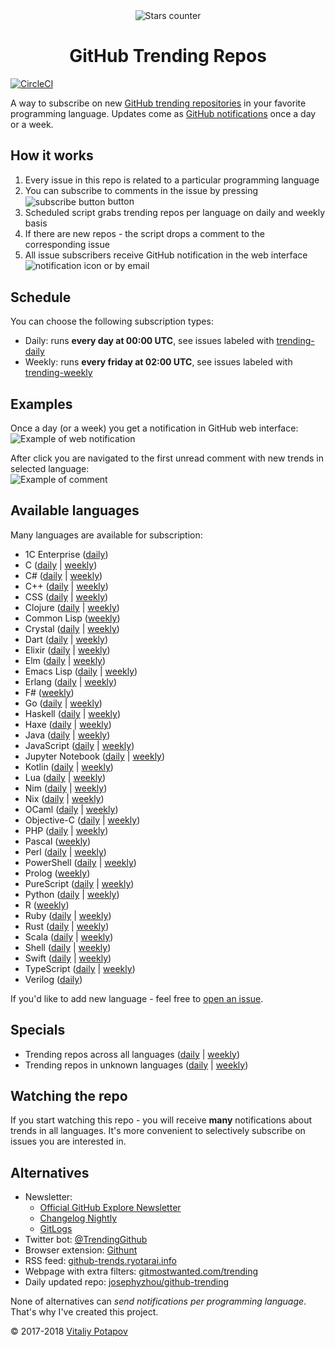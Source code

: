 <div align="center"><img src="https://user-images.githubusercontent.com/1473072/33020417-45869a00-ce0f-11e7-9faa-368445d463f7.gif" alt="Stars counter"/></div>
<h1 align="center">GitHub Trending Repos</h1>
<a href="https://circleci.com/gh/vitalets/github-trending-repos"><img src="https://circleci.com/gh/vitalets/github-trending-repos.svg?style=svg" alt="CircleCI"/></a>

A way to subscribe on new [GitHub trending repositories](https://github.com/trending) in your favorite programming language.
Updates come as [GitHub notifications] once a day or a week.

## How it works
1. Every issue in this repo is related to a particular programming language
2. You can subscribe to comments in the issue by pressing <img alt="subscribe button" valign="middle" src="https://user-images.githubusercontent.com/1473072/32487280-46f4489c-c3ba-11e7-82d7-cfe073cac8d1.png"> button
3. Scheduled script grabs trending repos per language on daily and weekly basis
4. If there are new repos - the script drops a comment to the corresponding issue
5. All issue subscribers receive GitHub notification in the web interface <img alt="notification icon" valign="bottom" src="https://user-images.githubusercontent.com/1473072/32723023-01555c78-c87d-11e7-8190-6bf3bb0ec405.png"> or by email

## Schedule
You can choose the following subscription types:
* Daily: runs **every day at 00:00 UTC**, see issues labeled with [trending-daily](https://github.com/vitalets/github-trending-repos/labels/trending-daily)
* Weekly: runs **every friday at 02:00 UTC**, see issues labeled with [trending-weekly](https://github.com/vitalets/github-trending-repos/labels/trending-weekly)

## Examples
Once a day (or a week) you get a notification in GitHub web interface:  
![Example of web notification](https://user-images.githubusercontent.com/1473072/32488601-4295b138-c3be-11e7-8eb2-18a624c54ca2.png)

After click you are navigated to the first unread comment with new trends in selected language:  
![Example of comment](https://user-images.githubusercontent.com/1473072/33029917-f054b67c-ce2a-11e7-9b42-a7ee16d98228.png)

## Available languages
Many languages are available for subscription:

* 1C Enterprise ([daily](https://github.com/vitalets/github-trending-repos/issues/43))
* C ([daily](https://github.com/vitalets/github-trending-repos/issues/33) | [weekly](https://github.com/vitalets/github-trending-repos/issues/21))
* C# ([daily](https://github.com/vitalets/github-trending-repos/issues/31) | [weekly](https://github.com/vitalets/github-trending-repos/issues/19))
* C++ ([daily](https://github.com/vitalets/github-trending-repos/issues/29) | [weekly](https://github.com/vitalets/github-trending-repos/issues/17))
* CSS ([daily](https://github.com/vitalets/github-trending-repos/issues/30) | [weekly](https://github.com/vitalets/github-trending-repos/issues/18))
* Clojure ([daily](https://github.com/vitalets/github-trending-repos/issues/104) | [weekly](https://github.com/vitalets/github-trending-repos/issues/105))
* Common Lisp ([weekly](https://github.com/vitalets/github-trending-repos/issues/91))
* Crystal ([daily](https://github.com/vitalets/github-trending-repos/issues/80) | [weekly](https://github.com/vitalets/github-trending-repos/issues/81))
* Dart ([daily](https://github.com/vitalets/github-trending-repos/issues/102) | [weekly](https://github.com/vitalets/github-trending-repos/issues/103))
* Elixir ([daily](https://github.com/vitalets/github-trending-repos/issues/82) | [weekly](https://github.com/vitalets/github-trending-repos/issues/83))
* Elm ([daily](https://github.com/vitalets/github-trending-repos/issues/87) | [weekly](https://github.com/vitalets/github-trending-repos/issues/88))
* Emacs Lisp ([daily](https://github.com/vitalets/github-trending-repos/issues/89) | [weekly](https://github.com/vitalets/github-trending-repos/issues/90))
* Erlang ([daily](https://github.com/vitalets/github-trending-repos/issues/98) | [weekly](https://github.com/vitalets/github-trending-repos/issues/99))
* F# ([weekly](https://github.com/vitalets/github-trending-repos/issues/84))
* Go ([daily](https://github.com/vitalets/github-trending-repos/issues/32) | [weekly](https://github.com/vitalets/github-trending-repos/issues/20))
* Haskell ([daily](https://github.com/vitalets/github-trending-repos/issues/46) | [weekly](https://github.com/vitalets/github-trending-repos/issues/47))
* Haxe ([daily](https://github.com/vitalets/github-trending-repos/issues/111) | [weekly](https://github.com/vitalets/github-trending-repos/issues/112))
* Java ([daily](https://github.com/vitalets/github-trending-repos/issues/8) | [weekly](https://github.com/vitalets/github-trending-repos/issues/12))
* JavaScript ([daily](https://github.com/vitalets/github-trending-repos/issues/5) | [weekly](https://github.com/vitalets/github-trending-repos/issues/16))
* Jupyter Notebook ([daily](https://github.com/vitalets/github-trending-repos/issues/109) | [weekly](https://github.com/vitalets/github-trending-repos/issues/110))
* Kotlin ([daily](https://github.com/vitalets/github-trending-repos/issues/92) | [weekly](https://github.com/vitalets/github-trending-repos/issues/93))
* Lua ([daily](https://github.com/vitalets/github-trending-repos/issues/76) | [weekly](https://github.com/vitalets/github-trending-repos/issues/77))
* Nim ([daily](https://github.com/vitalets/github-trending-repos/issues/78) | [weekly](https://github.com/vitalets/github-trending-repos/issues/79))
* Nix ([daily](https://github.com/vitalets/github-trending-repos/issues/96) | [weekly](https://github.com/vitalets/github-trending-repos/issues/97))
* OCaml ([daily](https://github.com/vitalets/github-trending-repos/issues/85) | [weekly](https://github.com/vitalets/github-trending-repos/issues/86))
* Objective-C ([daily](https://github.com/vitalets/github-trending-repos/issues/38) | [weekly](https://github.com/vitalets/github-trending-repos/issues/26))
* PHP ([daily](https://github.com/vitalets/github-trending-repos/issues/10) | [weekly](https://github.com/vitalets/github-trending-repos/issues/14))
* Pascal ([weekly](https://github.com/vitalets/github-trending-repos/issues/41))
* Perl ([daily](https://github.com/vitalets/github-trending-repos/issues/94) | [weekly](https://github.com/vitalets/github-trending-repos/issues/95))
* PowerShell ([daily](https://github.com/vitalets/github-trending-repos/issues/106) | [weekly](https://github.com/vitalets/github-trending-repos/issues/107))
* Prolog ([weekly](https://github.com/vitalets/github-trending-repos/issues/108))
* PureScript ([daily](https://github.com/vitalets/github-trending-repos/issues/100) | [weekly](https://github.com/vitalets/github-trending-repos/issues/101))
* Python ([daily](https://github.com/vitalets/github-trending-repos/issues/7) | [weekly](https://github.com/vitalets/github-trending-repos/issues/11))
* R ([weekly](https://github.com/vitalets/github-trending-repos/issues/39))
* Ruby ([daily](https://github.com/vitalets/github-trending-repos/issues/9) | [weekly](https://github.com/vitalets/github-trending-repos/issues/13))
* Rust ([daily](https://github.com/vitalets/github-trending-repos/issues/44) | [weekly](https://github.com/vitalets/github-trending-repos/issues/45))
* Scala ([daily](https://github.com/vitalets/github-trending-repos/issues/37) | [weekly](https://github.com/vitalets/github-trending-repos/issues/25))
* Shell ([daily](https://github.com/vitalets/github-trending-repos/issues/35) | [weekly](https://github.com/vitalets/github-trending-repos/issues/23))
* Swift ([daily](https://github.com/vitalets/github-trending-repos/issues/36) | [weekly](https://github.com/vitalets/github-trending-repos/issues/24))
* TypeScript ([daily](https://github.com/vitalets/github-trending-repos/issues/34) | [weekly](https://github.com/vitalets/github-trending-repos/issues/22))
* Verilog ([daily](https://github.com/vitalets/github-trending-repos/issues/50))

If you'd like to add new language - feel free to [open an issue](https://github.com/vitalets/github-trending-repos/issues/new).

## Specials

* Trending repos across all languages ([daily](https://github.com/vitalets/github-trending-repos/issues/6) | [weekly](https://github.com/vitalets/github-trending-repos/issues/15))
* Trending repos in unknown languages ([daily](https://github.com/vitalets/github-trending-repos/issues/28) | [weekly](https://github.com/vitalets/github-trending-repos/issues/27))

## Watching the repo
If you start watching this repo - you will receive **many** notifications about trends in all languages.
It's more convenient to selectively subscribe on issues you are interested in.

## Alternatives
* Newsletter:
  * [Official GitHub Explore Newsletter](https://github.com/explore#newsletter)
  * [Changelog Nightly](https://changelog.com/nightly)
  * [GitLogs](http://www.gitlogs.com/)
* Twitter bot: [@TrendingGithub](https://twitter.com/TrendingGithub)
* Browser extension: [Githunt](https://github.com/kamranahmedse/githunt)
* RSS feed: [github-trends.ryotarai.info](http://github-trends.ryotarai.info/)
* Webpage with extra filters: [gitmostwanted.com/trending](http://gitmostwanted.com/trending/)
* Daily updated repo: [josephyzhou/github-trending](https://github.com/josephyzhou/github-trending)

None of alternatives can *send notifications per programming language*. That's why I've created this project.

&copy; 2017-2018 [Vitaliy Potapov](https://github.com/vitalets)

[trending-daily]: https://github.com/vitalets/github-trending-repos/labels/trending-daily
[trending-weekly]: https://github.com/vitalets/github-trending-repos/labels/trending-weekly
[GitHub notifications]: https://help.github.com/articles/accessing-your-notifications/

